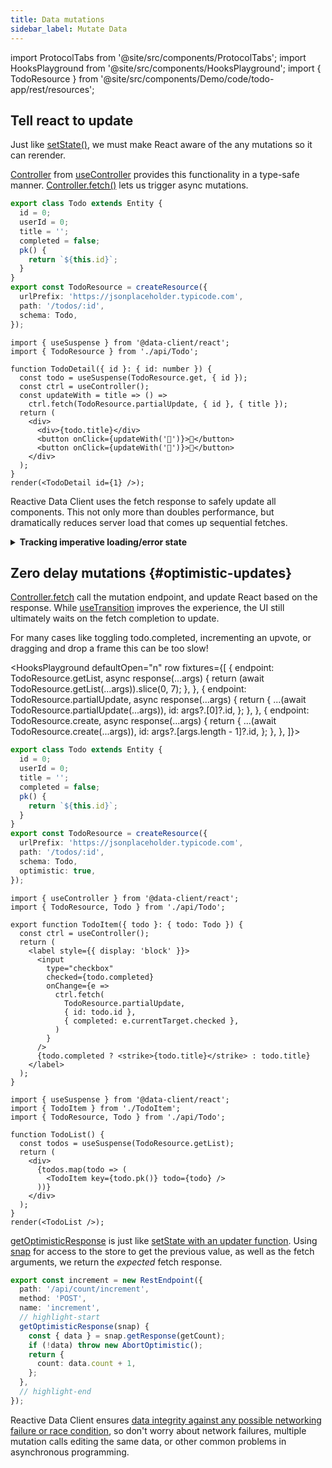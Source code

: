 ```yaml
---
title: Data mutations
sidebar_label: Mutate Data
---
```


import ProtocolTabs from '@site/src/components/ProtocolTabs';
import HooksPlayground from '@site/src/components/HooksPlayground';
import { TodoResource } from '@site/src/components/Demo/code/todo-app/rest/resources';

<head>
  <title>Mutating Asynchronous Data with Reactive Data Client</title>
  <meta name="docsearch:pagerank" content="40"/>
</head>

## Tell react to update

Just like [setState()](https://react.dev/reference/react/useState#setstate), we must make React aware of the any mutations so it can rerender.

[Controller](../api/Controller.md) from [useController](../api/useController.md) provides this functionality in a type-safe manner.
[Controller.fetch()](../api/Controller.md#fetch) lets us trigger async mutations.

[//]: # 'TODO: Add create, and delete examples as well (in tabs)'

<HooksPlayground defaultOpen="n" row>

```ts title="api/Todo" collapsed
export class Todo extends Entity {
  id = 0;
  userId = 0;
  title = '';
  completed = false;
  pk() {
    return `${this.id}`;
  }
}
export const TodoResource = createResource({
  urlPrefix: 'https://jsonplaceholder.typicode.com',
  path: '/todos/:id',
  schema: Todo,
});
```

```tsx title="Todo" {8}
import { useSuspense } from '@data-client/react';
import { TodoResource } from './api/Todo';

function TodoDetail({ id }: { id: number }) {
  const todo = useSuspense(TodoResource.get, { id });
  const ctrl = useController();
  const updateWith = title => () =>
    ctrl.fetch(TodoResource.partialUpdate, { id }, { title });
  return (
    <div>
      <div>{todo.title}</div>
      <button onClick={updateWith('🥑')}>🥑</button>
      <button onClick={updateWith('💖')}>💖</button>
    </div>
  );
}
render(<TodoDetail id={1} />);
```

</HooksPlayground>

Reactive Data Client uses the fetch response to safely update all components. This not only more than doubles
performance, but dramatically reduces server load that comes up sequential fetches.

<details>
<summary><b>Tracking imperative loading/error state</b></summary>

[useLoading()](../api/useLoading.md) enhances async functions by tracking their loading and error states.

```tsx
import { useController } from '@data-client/react';
import { useLoading } from '@data-client/hooks';

function ArticleEdit() {
  const ctrl = useController();
  // highlight-next-line
  const [handleSubmit, loading, error] = useLoading(
    data => ctrl.fetch(todoUpdate, { id }, data),
    [ctrl],
  );
  return <ArticleForm onSubmit={handleSubmit} loading={loading} />;
}
```

React 18 version with [useTransition](https://react.dev/reference/react/useTransition)

```tsx
import { useTransition } from 'react';
import { useController } from '@data-client/react';
import { useLoading } from '@data-client/hooks';

function ArticleEdit() {
  const ctrl = useController();
  const [loading, startTransition] = useTransition();
  const handleSubmit = data =>
    startTransition(() => ctrl.fetch(todoUpdate, { id }, data));
  return <ArticleForm onSubmit={handleSubmit} loading={loading} />;
}
```

</details>

## Zero delay mutations {#optimistic-updates}

[Controller.fetch](../api/Controller.md#fetch) call the mutation endpoint, and update React based on the response.
While [useTransition](https://react.dev/reference/react/useTransition) improves the experience,
the UI still ultimately waits on the fetch completion to update.

For many cases like toggling todo.completed, incrementing an upvote, or dragging and drop
a frame this can be too slow!

<HooksPlayground defaultOpen="n" row fixtures={[
{
  endpoint: TodoResource.getList,
  async response(...args) {
    return (await TodoResource.getList(...args)).slice(0, 7);
  },
},
{
  endpoint: TodoResource.partialUpdate,
  async response(...args) {
    return {
      ...(await TodoResource.partialUpdate(...args)),
      id: args?.[0]?.id,
    };
  },
},
{
  endpoint: TodoResource.create,
  async response(...args) {
    return {
      ...(await TodoResource.create(...args)),
      id: args?.[args.length - 1]?.id,
    };
  },
},
]}>

```ts title="api/Todo" {14}
export class Todo extends Entity {
  id = 0;
  userId = 0;
  title = '';
  completed = false;
  pk() {
    return `${this.id}`;
  }
}
export const TodoResource = createResource({
  urlPrefix: 'https://jsonplaceholder.typicode.com',
  path: '/todos/:id',
  schema: Todo,
  optimistic: true,
});
```

```tsx title="TodoItem" {12-16} collapsed
import { useController } from '@data-client/react';
import { TodoResource, Todo } from './api/Todo';

export function TodoItem({ todo }: { todo: Todo }) {
  const ctrl = useController();
  return (
    <label style={{ display: 'block' }}>
      <input
        type="checkbox"
        checked={todo.completed}
        onChange={e =>
          ctrl.fetch(
            TodoResource.partialUpdate,
            { id: todo.id },
            { completed: e.currentTarget.checked },
          )
        }
      />
      {todo.completed ? <strike>{todo.title}</strike> : todo.title}
    </label>
  );
}
```

```tsx title="TodoList" collapsed
import { useSuspense } from '@data-client/react';
import { TodoItem } from './TodoItem';
import { TodoResource, Todo } from './api/Todo';

function TodoList() {
  const todos = useSuspense(TodoResource.getList);
  return (
    <div>
      {todos.map(todo => (
        <TodoItem key={todo.pk()} todo={todo} />
      ))}
    </div>
  );
}
render(<TodoList />);
```

</HooksPlayground>

[getOptimisticResponse](/rest/guides/optimistic-updates) is just like [setState with an updater function](https://react.dev/reference/react/useState#updating-state-based-on-the-previous-state). Using [snap](../api/Snapshot.md) for access to the store to get the previous
value, as well as the fetch arguments, we return the _expected_ fetch response.

```typescript
export const increment = new RestEndpoint({
  path: '/api/count/increment',
  method: 'POST',
  name: 'increment',
  // highlight-start
  getOptimisticResponse(snap) {
    const { data } = snap.getResponse(getCount);
    if (!data) throw new AbortOptimistic();
    return {
      count: data.count + 1,
    };
  },
  // highlight-end
});
```

Reactive Data Client ensures [data integrity against any possible networking failure or race condition](/rest/guides/optimistic-updates#optimistic-transforms), so don't
worry about network failures, multiple mutation calls editing the same data, or other common
problems in asynchronous programming.
